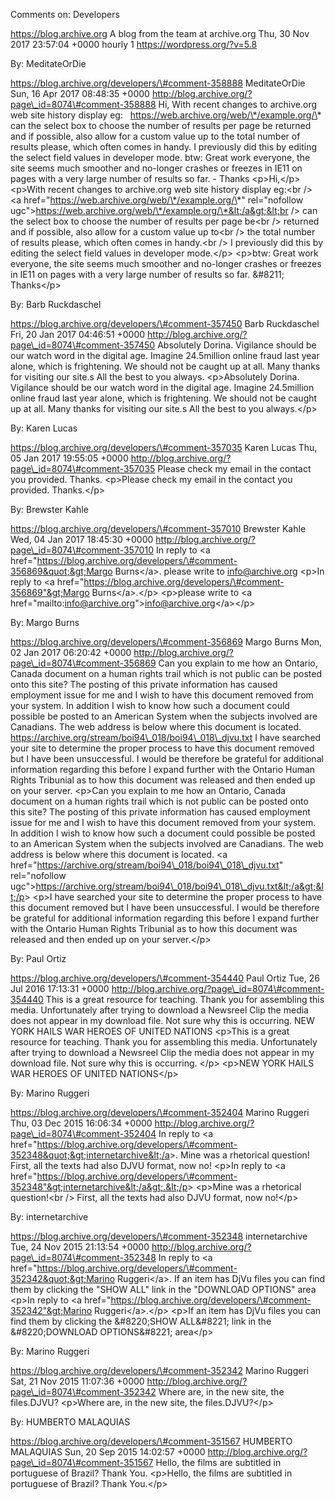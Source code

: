 Comments on: Developers

https://blog.archive.org A blog from the team at archive.org Thu, 30 Nov 2017 23:57:04 +0000 hourly 1 https://wordpress.org/?v=5.8

By: MeditateOrDie

https://blog.archive.org/developers/\#comment-358888 MeditateOrDie Sun, 16 Apr 2017 08:48:35 +0000 http://blog.archive.org/?page\_id=8074\#comment-358888 Hi, With recent changes to archive.org web site history display eg:   https://web.archive.org/web/\*/example.org/\* can the select box to choose the number of results per page be returned and if possible, also allow for a custom value up to the total number of results please, which often comes in handy. I previously did this by editing the select field values in developer mode. btw: Great work everyone, the site seems much smoother and no-longer crashes or freezes in IE11 on pages with a very large number of results so far. - Thanks &lt;p&gt;Hi,&lt;/p&gt; &lt;p&gt;With recent changes to archive.org web site history display eg:&lt;br /&gt;   &lt;a href="https://web.archive.org/web/\*/example.org/\*" rel="nofollow ugc"&gt;https://web.archive.org/web/\*/example.org/\*&lt;/a&gt;&lt;br /&gt; can the select box to choose the number of results per page be&lt;br /&gt; returned and if possible, also allow for a custom value up to&lt;br /&gt; the total number of results please, which often comes in handy.&lt;br /&gt; I previously did this by editing the select field values in developer mode.&lt;/p&gt; &lt;p&gt;btw: Great work everyone, the site seems much smoother and no-longer crashes or freezes in IE11 on pages with a very large number of results so far. &\#8211; Thanks&lt;/p&gt;

By: Barb Ruckdaschel

https://blog.archive.org/developers/\#comment-357450 Barb Ruckdaschel Fri, 20 Jan 2017 04:46:51 +0000 http://blog.archive.org/?page\_id=8074\#comment-357450 Absolutely Dorina. Vigilance should be our watch word in the digital age. Imagine 24.5million online fraud last year alone, which is frightening. We should not be caught up at all. Many thanks for visiting our site.s All the best to you always. &lt;p&gt;Absolutely Dorina. Vigilance should be our watch word in the digital age. Imagine 24.5million online fraud last year alone, which is frightening. We should not be caught up at all. Many thanks for visiting our site.s All the best to you always.&lt;/p&gt;

By: Karen Lucas

https://blog.archive.org/developers/\#comment-357035 Karen Lucas Thu, 05 Jan 2017 19:55:05 +0000 http://blog.archive.org/?page\_id=8074\#comment-357035 Please check my email in the contact you provided. Thanks. &lt;p&gt;Please check my email in the contact you provided. Thanks.&lt;/p&gt;

By: Brewster Kahle

https://blog.archive.org/developers/\#comment-357010 Brewster Kahle Wed, 04 Jan 2017 18:45:30 +0000 http://blog.archive.org/?page\_id=8074\#comment-357010 In reply to &lt;a href=&quot;https://blog.archive.org/developers/\#comment-356869&quot;&gt;Margo Burns&lt;/a&gt;. please write to info@archive.org &lt;p&gt;In reply to &lt;a href="https://blog.archive.org/developers/\#comment-356869"&gt;Margo Burns&lt;/a&gt;.&lt;/p&gt; &lt;p&gt;please write to &lt;a href="mailto:info@archive.org"&gt;info@archive.org&lt;/a&gt;&lt;/p&gt;

By: Margo Burns

https://blog.archive.org/developers/\#comment-356869 Margo Burns Mon, 02 Jan 2017 06:20:42 +0000 http://blog.archive.org/?page\_id=8074\#comment-356869 Can you explain to me how an Ontario, Canada document on a human rights trail which is not public can be posted onto this site? The posting of this private information has caused employment issue for me and I wish to have this document removed from your system. In addition I wish to know how such a document could possible be posted to an American System when the subjects involved are Canadians. The web address is below where this document is located. https://archive.org/stream/boi94\_018/boi94\_018\_djvu.txt I have searched your site to determine the proper process to have this document removed but I have been unsuccessful. I would be therefore be grateful for additional information regarding this before I expand further with the Ontario Human Rights Tribunial as to how this document was released and then ended up on your server. &lt;p&gt;Can you explain to me how an Ontario, Canada document on a human rights trail which is not public can be posted onto this site? The posting of this private information has caused employment issue for me and I wish to have this document removed from your system. In addition I wish to know how such a document could possible be posted to an American System when the subjects involved are Canadians. The web address is below where this document is located. &lt;a href="https://archive.org/stream/boi94\_018/boi94\_018\_djvu.txt" rel="nofollow ugc"&gt;https://archive.org/stream/boi94\_018/boi94\_018\_djvu.txt&lt;/a&gt;&lt;/p&gt; &lt;p&gt;I have searched your site to determine the proper process to have this document removed but I have been unsuccessful. I would be therefore be grateful for additional information regarding this before I expand further with the Ontario Human Rights Tribunial as to how this document was released and then ended up on your server.&lt;/p&gt;

By: Paul Ortiz

https://blog.archive.org/developers/\#comment-354440 Paul Ortiz Tue, 26 Jul 2016 17:13:31 +0000 http://blog.archive.org/?page\_id=8074\#comment-354440 This is a great resource for teaching. Thank you for assembling this media. Unfortunately after trying to download a Newsreel Clip the media does not appear in my download file. Not sure why this is occurring. NEW YORK HAILS WAR HEROES OF UNITED NATIONS &lt;p&gt;This is a great resource for teaching. Thank you for assembling this media. Unfortunately after trying to download a Newsreel Clip the media does not appear in my download file. Not sure why this is occurring. &lt;/p&gt; &lt;p&gt;NEW YORK HAILS WAR HEROES OF UNITED NATIONS&lt;/p&gt;

By: Marino Ruggeri

https://blog.archive.org/developers/\#comment-352404 Marino Ruggeri Thu, 03 Dec 2015 16:06:34 +0000 http://blog.archive.org/?page\_id=8074\#comment-352404 In reply to &lt;a href=&quot;https://blog.archive.org/developers/\#comment-352348&quot;&gt;internetarchive&lt;/a&gt;. Mine was a rhetorical question! First, all the texts had also DJVU format, now no! &lt;p&gt;In reply to &lt;a href="https://blog.archive.org/developers/\#comment-352348"&gt;internetarchive&lt;/a&gt;.&lt;/p&gt; &lt;p&gt;Mine was a rhetorical question!&lt;br /&gt; First, all the texts had also DJVU format, now no!&lt;/p&gt;

By: internetarchive

https://blog.archive.org/developers/\#comment-352348 internetarchive Tue, 24 Nov 2015 21:13:54 +0000 http://blog.archive.org/?page\_id=8074\#comment-352348 In reply to &lt;a href=&quot;https://blog.archive.org/developers/\#comment-352342&quot;&gt;Marino Ruggeri&lt;/a&gt;. If an item has DjVu files you can find them by clicking the &quot;SHOW ALL&quot; link in the &quot;DOWNLOAD OPTIONS&quot; area &lt;p&gt;In reply to &lt;a href="https://blog.archive.org/developers/\#comment-352342"&gt;Marino Ruggeri&lt;/a&gt;.&lt;/p&gt; &lt;p&gt;If an item has DjVu files you can find them by clicking the &\#8220;SHOW ALL&\#8221; link in the &\#8220;DOWNLOAD OPTIONS&\#8221; area&lt;/p&gt;

By: Marino Ruggeri

https://blog.archive.org/developers/\#comment-352342 Marino Ruggeri Sat, 21 Nov 2015 11:07:36 +0000 http://blog.archive.org/?page\_id=8074\#comment-352342 Where are, in the new site, the files.DJVU? &lt;p&gt;Where are, in the new site, the files.DJVU?&lt;/p&gt;

By: HUMBERTO MALAQUIAS

https://blog.archive.org/developers/\#comment-351567 HUMBERTO MALAQUIAS Sun, 20 Sep 2015 14:02:57 +0000 http://blog.archive.org/?page\_id=8074\#comment-351567 Hello, the films are subtitled in portuguese of Brazil? Thank You. &lt;p&gt;Hello, the films are subtitled in portuguese of Brazil? Thank You.&lt;/p&gt;
